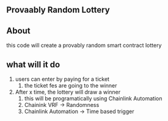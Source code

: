 ## Provaably Random Lottery

## About

this code will create a provably random smart contract lottery

## what will it do

1. users can enter by paying for a ticket
    1. the ticket fes are going to the winner
2. After x time, the lottery will draw a winner
    1. this will be programatically using Chainlink Automation
    1. Chainink VRF -> Randomness
    2. Chainlink Automation -> Time based trigger
    
